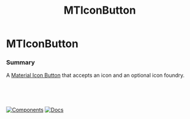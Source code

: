 ﻿---
uid: C.MTIconButton
title: MTIconButton
---
# MTIconButton

### Summary

A [Material Icon Button](https://material.io/develop/web/components/buttons/icon-buttons/) that accepts an icon and an optional icon foundry.

&nbsp;

&nbsp;

[![Components](https://img.shields.io/static/v1?label=Components&message=Core&color=blue)](xref:A.CoreComponents)
[![Docs](https://img.shields.io/static/v1?label=API%20Documentation&message=MTIconButton&color=brightgreen)](xref:BlazorMdc.MTIconButton)